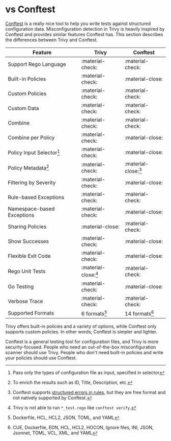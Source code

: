 # vs Conftest
[Conftest][conftest] is a really nice tool to help you write tests against structured configuration data.
Misconfiguration detection in Trivy is heavily inspired by Conftest and provides similar features Conftest has.
This section describes the differences between Trivy and Conftest.

| Feature                     | Trivy                | Conftest             |
| --------------------------- | -------------------- | -------------------- |
| Support Rego Language       | :material-check:     | :material-check:     |
| Built-in Policies           | :material-check:     | :material-close:     |
| Custom Policies             | :material-check:     | :material-check:     |
| Custom Data                 | :material-check:     | :material-check:     |
| Combine                     | :material-check:     | :material-check:     |
| Combine per Policy          | :material-check:     | :material-close:     |
| Policy Input Selector[^1]   | :material-check:     | :material-close:     |
| Policy Metadata[^2]         | :material-check:     | :material-close:[^3] |
| Filtering by Severity       | :material-check:     | :material-close:     |
| Rule-based Exceptions       | :material-check:     | :material-check:     |
| Namespace-based Exceptions  | :material-check:     | :material-close:     |
| Sharing Policies            | :material-close:     | :material-check:     |
| Show Successes              | :material-check:     | :material-close:     |
| Flexible Exit Code          | :material-check:     | :material-close:     |
| Rego Unit Tests             | :material-close:[^4] | :material-check:     |
| Go Testing                  | :material-check:     | :material-close:     |
| Verbose Trace               | :material-check:     | :material-check:     |
| Supported Formats           | 6 formats[^5]        | 14 formats[^6]       |

Trivy offers built-in policies and a variety of options, while Conftest only supports custom policies.
In other words, Conftest is simpler and lighter.

Conftest is a general testing tool for configuration files, and Trivy is more security-focused.
People who need an out-of-the-box misconfiguration scanner should use Trivy.
People who don't need built-in policies and write your policies should use Conftest.

[^1]: Pass only the types of configuration file as input, specified in selector
[^2]: To enrich the results such as ID, Title, Description, etc.
[^3]: Conftest supports [structured errors in rules][conftest-structured], but they are free format and not natively supported by Conftest.
[^4]: Trivy is not able to run `*_test.rego` like `conftest verify`.
[^5]: Dockerfile, HCL, HCL2, JSON, TOML, and YAML
[^6]: CUE, Dockerfile, EDN, HCL, HCL2, HOCON, Ignore files, INI, JSON, Jsonnet, TOML, VCL, XML, and YAML


[conftest-structured]: https://github.com/open-policy-agent/conftest/pull/243
[conftest]: https://github.com/open-policy-agent/conftest